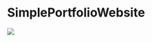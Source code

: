 # SimplePortfolioWebsite

<img src="ttps://github.com/RazanAlmahdi/SimplePortfolioWebsite/blob/main/interface.png"> 
